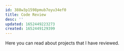 ```yaml
---
id: 388w3p1598pmub7oyu34ef0
title: Code Review
desc: ''
updated: 1652449223273
created: 1652449129399
---
```


Here you can read about projects that I have reviewed.